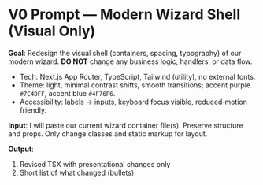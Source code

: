 # V0 Prompt — Modern Wizard Shell (Visual Only)

**Goal**: Redesign the visual shell (containers, spacing, typography) of our modern wizard.
**DO NOT** change any business logic, handlers, or data flow.

- Tech: Next.js App Router, TypeScript, Tailwind (utility), no external fonts.
- Theme: light, minimal contrast shifts, smooth transitions; accent purple `#7C4DFF`, accent blue `#4F76F6`.
- Accessibility: labels → inputs, keyboard focus visible, reduced‑motion friendly.

**Input**: I will paste our current wizard container file(s). Preserve structure and props. Only change classes and static markup for layout.

**Output**:
1) Revised TSX with presentational changes only
2) Short list of what changed (bullets)
